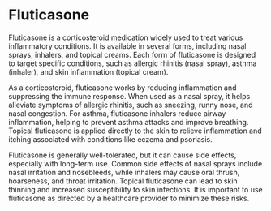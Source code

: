 <!--
source: GPT-4o
variants: fluticasone propionate, fluticasone furoate
treats: allergic rhinitis, asthma, skin inflammation, eczema, psoriasis
tags: corticosteroids
-->

# Fluticasone

Fluticasone is a corticosteroid medication widely used to treat various inflammatory conditions. It is available in several forms, including nasal sprays, inhalers, and topical creams. Each form of fluticasone is designed to target specific conditions, such as allergic rhinitis (nasal spray), asthma (inhaler), and skin inflammation (topical cream).

As a corticosteroid, fluticasone works by reducing inflammation and suppressing the immune response. When used as a nasal spray, it helps alleviate symptoms of allergic rhinitis, such as sneezing, runny nose, and nasal congestion. For asthma, fluticasone inhalers reduce airway inflammation, helping to prevent asthma attacks and improve breathing. Topical fluticasone is applied directly to the skin to relieve inflammation and itching associated with conditions like eczema and psoriasis.

Fluticasone is generally well-tolerated, but it can cause side effects, especially with long-term use. Common side effects of nasal sprays include nasal irritation and nosebleeds, while inhalers may cause oral thrush, hoarseness, and throat irritation. Topical fluticasone can lead to skin thinning and increased susceptibility to skin infections. It is important to use fluticasone as directed by a healthcare provider to minimize these risks.
